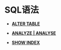 # SQL语法<a name="ZH-CN_TOPIC_0289900416"></a>

-   **[ALTER TABLE](dolphin-ALTER-TABLE.md)**  

-   **[ANALYZE | ANALYSE](dolphin-ANALYZE-ANALYSE.md)**  

-   **[SHOW INDEX](dolphin-SHOW-INDEX.md)**  